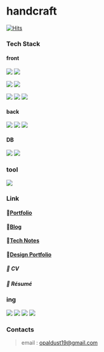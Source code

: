 # handcraft

[![Hits](https://hits.seeyoufarm.com/api/count/incr/badge.svg?url=https%3A%2F%2Fgithub.com%2Ffirsthandcraft&count_bg=%23FFE4AD&title_bg=%237F4500&icon=&icon_color=%23E7E7E7&title=hits&edge_flat=false)](https://hits.seeyoufarm.com)

<!--
[![Anurag's github stats](https://github-readme-stats.vercel.app/api?username=yeonii2)](https://github.com/anuraghazra/github-readme-stats)
[![Top Langs](https://github-readme-stats.vercel.app/api/top-langs/?username=yeonii2&layout=compact)](https://github.com/anuraghazra/github-readme-stats)
-->

### Tech Stack
#### front
<img src="https://img.shields.io/badge/HTML5-E34F26?style=for-the-badge&logo=HTML5&logoColor=white"> <img src="https://img.shields.io/badge/Thymeleaf-005F0F?style=for-the-badge&logo=Thymeleaf&logoColor=white"> 

<img src="https://img.shields.io/badge/CSS3-1572B6?style=for-the-badge&logo=CSS3&logoColor=white"> <img src="https://img.shields.io/badge/Sass-CC6699?style=for-the-badge&logo=Sass&logoColor=white"> 

<img src="https://img.shields.io/badge/JavaScript-F7DF1E?style=for-the-badge&logo=JavaScript&logoColor=white"> <img src="https://img.shields.io/badge/jQuery-0769AD?style=for-the-badge&logo=jQuery&logoColor=white"> <img src="https://img.shields.io/badge/Vue-4FC08D?style=for-the-badge&logo=Vue.js&logoColor=white">

#### back
<img src="https://img.shields.io/badge/java-007396?style=for-the-badge&logo=OpenJDK&logoColor=white"> <img src="https://img.shields.io/badge/springboot-6DB33F?style=for-the-badge&logo=springboot&logoColor=white"> <img src="https://img.shields.io/badge/Flask-000000?style=for-the-badge&logo=Flask&logoColor=white">

#### DB
<img src="https://img.shields.io/badge/MySQL-4479A1?style=for-the-badge&logo=MySQL&logoColor=white">
<img src="https://img.shields.io/badge/oracle-F80000?style=for-the-badge&logo=oracleL&logoColor=white">


### tool
<img src="https://img.shields.io/badge/Postman-FF6C37?style=for-the-badge&logo=Postman&logoColor=white">


### Link
#### 📕[Portfolio](https://fragrant-pawpaw-4c3.notion.site/c49342009e30472eb4a5661b1af3dd76?pvs=74)
#### 📗[Blog](https://handcraftdesign.tistory.com/)
#### 📘[Tech Notes]()
#### 📙[Design Portfolio](https://fragrant-pawpaw-4c3.notion.site/1f48187bc7d5464dbaf562994c50a546?pvs=25)
##### 📑 CV
##### 📑 Résumé

### ing
<img src="https://img.shields.io/badge/Node.js-339933?style=for-the-badge&logo=Node.js&logoColor=white"> 
<img src="https://img.shields.io/badge/tailwindcss-06B6D4?style=for-the-badge&logo=tailwindcss&logoColor=white"> 
<img src="https://img.shields.io/badge/React-61DAFB?style=for-the-badge&logo=React&logoColor=white"> 
<img src="https://img.shields.io/badge/springboot-6DB33F?style=for-the-badge&logo=springboot&logoColor=white"> 

### Contacts
> email : opaldust19@gmail.com
